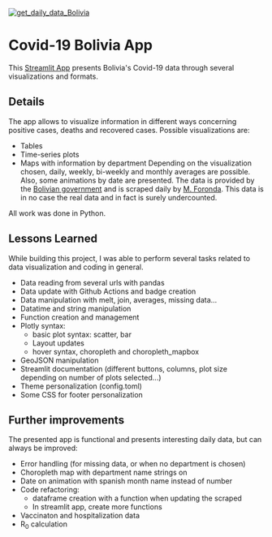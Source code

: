 [![get_daily_data_Bolivia](https://github.com/jloayza10/Bolivia-Covid-19-app/actions/workflows/main.yml/badge.svg)](https://github.com/jloayza10/Bolivia-Covid-19-app/actions/workflows/main.yml)

# Covid-19 Bolivia App

This [Streamlit App](https://share.streamlit.io/jloayza10/bolivia-covid-19-app/main/Step_2-App_Creation/code/app.py) 
presents Bolivia's Covid-19 data through several visualizations and formats.


## Details

The app allows to visualize information in different ways concerning positive cases, deaths and recovered cases.
Possible visualizations are:
- Tables
- Time-series plots
- Maps with information by department
Depending on the visualization chosen, daily, weekly, bi-weekly and monthly averages are possible. Also, some animations by date are presented.
The data is provided by the [Bolivian government](https://www.udape.gob.bo/index.php?option=com_wrapper&view=wrapper&Itemid=104) and is scraped daily by [M. Foronda](https://github.com/sociedatos/covid19-bo-casos_por_departamento). This data is in no case the real data and in fact is surely undercounted.

All work was done in Python.
## Lessons Learned

While building this project, I was able to perform several tasks related to data visualization and coding in general.
- Data reading from several urls with pandas
- Data update with Github Actions and badge creation
- Data manipulation with melt, join, averages, missing data...
- Datatime and string manipulation
- Function creation and management
- Plotly syntax: 
    - basic plot syntax: scatter, bar
    - Layout updates
    - hover syntax, choropleth and choropleth_mapbox
- GeoJSON manipulation
- Streamlit documentation (different buttons, columns, plot size depending on number of plots selected...)
- Theme personalization (config.toml)
- Some CSS for footer personalization



## Further improvements
The presented app is functional and presents interesting daily data, but can always be improved:
- Error handling (for missing data, or when no department is chosen)
- Choropleth map with department name strings on
- Date on animation with spanish month name instead of number
- Code refactoring:
    - dataframe creation with a function when updating the scraped
    - In streamlit app, create more functions
- Vaccinaton and hospitalization data
- R<sub>0</sub> calculation
